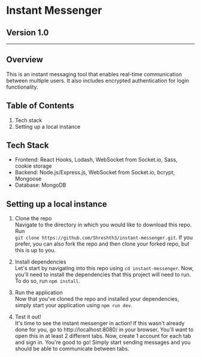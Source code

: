 # Instant Messenger

## **Version 1.0**

---

## Overview

This is an instant messaging tool that enables real-time communication between multiple users. It also includes encrypted authentication for login functionality.

## Table of Contents

1. Tech stack
2. Setting up a local instance

## Tech Stack

- Frontend: React Hooks, Lodash, WebSocket from Socket.io, Sass, cookie storage
- Backend: Node.js/Express.js, WebSocket from Socket.io, bcrypt, Mongoose
- Database: MongoDB

## Setting up a local instance

1. Clone the repo  
   Navigate to the directory in which you would like to download this repo. Run  
   `git clone https://github.com/Shreshth3/instant-messenger.git`. If you prefer, you can also fork the repo and then clone your forked repo, but this is up to you.

2. Install dependencies  
   Let's start by navigating into this repo using `cd instant-messenger`. Now, you'll need to install the dependencies that this project will need to run. To do so, run `npm install`.

3. Run the application  
   Now that you've cloned the repo and installed your dependencies, simply start your application using `npm run dev`.

4. Test it out!  
   It's time to see the instant messenger in action! If this wasn't already done for you, go to http://localhost:8080/ in your browser. You'll want to open this in at least 2 different tabs. Now, create 1 account for each tab and sign in. You're good to go! Simply start sending messages and you should be able to communicate between tabs.
